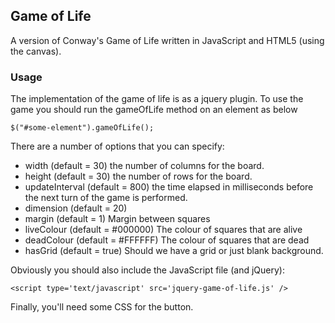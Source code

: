 ## Game of Life

A version of Conway's Game of Life written in JavaScript and HTML5 (using the canvas).

### Usage

The implementation of the game of life is as a jquery plugin. To use the game you should run the gameOfLife method
on an element as below

    $("#some-element").gameOfLife();

There are a number of options that you can specify:

* width (default = 30) the number of columns for the board.
* height (default = 30) the number of rows for the board.
* updateInterval (default = 800) the time elapsed in milliseconds before the next turn of the game is performed.
* dimension (default = 20)
* margin (default = 1) Margin between squares
* liveColour (default = #000000) The colour of squares that are alive
* deadColour (default = #FFFFFF) The colour of squares that are dead
* hasGrid (default = true) Should we have a grid or just blank background.

Obviously you should also include the JavaScript file (and jQuery):

    <script type='text/javascript' src='jquery-game-of-life.js' />
    
Finally, you'll need some CSS for the button.
